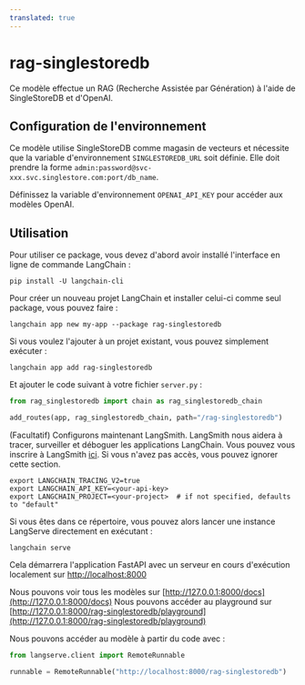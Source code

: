 ```yaml
---
translated: true
---
```


# rag-singlestoredb

Ce modèle effectue un RAG (Recherche Assistée par Génération) à l'aide de SingleStoreDB et d'OpenAI.

## Configuration de l'environnement

Ce modèle utilise SingleStoreDB comme magasin de vecteurs et nécessite que la variable d'environnement `SINGLESTOREDB_URL` soit définie. Elle doit prendre la forme `admin:password@svc-xxx.svc.singlestore.com:port/db_name`.

Définissez la variable d'environnement `OPENAI_API_KEY` pour accéder aux modèles OpenAI.

## Utilisation

Pour utiliser ce package, vous devez d'abord avoir installé l'interface en ligne de commande LangChain :

```shell
pip install -U langchain-cli
```

Pour créer un nouveau projet LangChain et installer celui-ci comme seul package, vous pouvez faire :

```shell
langchain app new my-app --package rag-singlestoredb
```

Si vous voulez l'ajouter à un projet existant, vous pouvez simplement exécuter :

```shell
langchain app add rag-singlestoredb
```

Et ajouter le code suivant à votre fichier `server.py` :

```python
from rag_singlestoredb import chain as rag_singlestoredb_chain

add_routes(app, rag_singlestoredb_chain, path="/rag-singlestoredb")
```

(Facultatif) Configurons maintenant LangSmith.
LangSmith nous aidera à tracer, surveiller et déboguer les applications LangChain.
Vous pouvez vous inscrire à LangSmith [ici](https://smith.langchain.com/).
Si vous n'avez pas accès, vous pouvez ignorer cette section.

```shell
export LANGCHAIN_TRACING_V2=true
export LANGCHAIN_API_KEY=<your-api-key>
export LANGCHAIN_PROJECT=<your-project>  # if not specified, defaults to "default"
```

Si vous êtes dans ce répertoire, vous pouvez alors lancer une instance LangServe directement en exécutant :

```shell
langchain serve
```

Cela démarrera l'application FastAPI avec un serveur en cours d'exécution localement sur
[http://localhost:8000](http://localhost:8000)

Nous pouvons voir tous les modèles sur [http://127.0.0.1:8000/docs](http://127.0.0.1:8000/docs)
Nous pouvons accéder au playground sur [http://127.0.0.1:8000/rag-singlestoredb/playground](http://127.0.0.1:8000/rag-singlestoredb/playground)

Nous pouvons accéder au modèle à partir du code avec :

```python
from langserve.client import RemoteRunnable

runnable = RemoteRunnable("http://localhost:8000/rag-singlestoredb")
```
